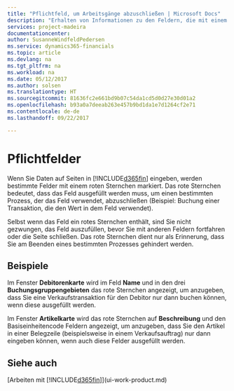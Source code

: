 ```yaml
---
title: "Pflichtfeld, um Arbeitsgänge abzuschließen | Microsoft Docs"
description: "Erhalten von Informationen zu den Feldern, die mit einem roten Sternchen gekennzeichnet werden, das angibt, dass sie benötigt werden und ausgefüllt werden müssen, um Arbeitsgänge benötigt."
services: project-madeira
documentationcenter: 
author: SusanneWindfeldPedersen
ms.service: dynamics365-financials
ms.topic: article
ms.devlang: na
ms.tgt_pltfrm: na
ms.workload: na
ms.date: 05/12/2017
ms.author: solsen
ms.translationtype: HT
ms.sourcegitcommit: 81636fc2e661bd9b07c54da1cd5d0d27e30d01a2
ms.openlocfilehash: b93a0a7deeab263e457b9bd1da1e7d1264cf2e71
ms.contentlocale: de-de
ms.lasthandoff: 09/22/2017

---
```

# <a name="mandatory-fields"></a>Pflichtfelder
Wenn Sie Daten auf Seiten in  [!INCLUDE[d365fin](includes/d365fin_md.md)] eingeben, werden bestimmte Felder mit einem roten Sternchen markiert. Das rote Sternchen bedeutet, dass das Feld ausgefüllt werden muss, um einen bestimmten Prozess, der das Feld verwendet, abzuschließen (Beispiel: Buchung einer Transaktion, die den Wert in dem Feld verwendet).

Selbst wenn das Feld ein rotes Sternchen enthält, sind Sie nicht gezwungen, das Feld auszufüllen, bevor Sie mit anderen Feldern fortfahren oder die Seite schließen. Das rote Sternchen dient nur als Erinnerung, dass Sie am Beenden eines bestimmten Prozesses gehindert werden.

## <a name="examples"></a>Beispiele
Im Fenster **Debitorenkarte** wird im Feld **Name** und in den drei **Buchungsgruppengebieten** das rote Sternchen angezeigt, um anzugeben, dass Sie eine Verkaufstransaktion für den Debitor nur dann buchen können, wenn diese ausgefüllt werden.

Im Fenster **Artikelkarte** wird das rote Sternchen auf **Beschreibung** und den Basiseinheitencode Feldern angezeigt, um anzugeben, dass Sie den Artikel in einer Belegzeile (beispielsweise in einem Verkaufsauftrag) nur dann eingeben können, wenn auch diese Felder ausgefüllt werden.

## <a name="see-also"></a>Siehe auch
[Arbeiten mit [!INCLUDE[d365fin](includes/d365fin_md.md)]](ui-work-product.md)


